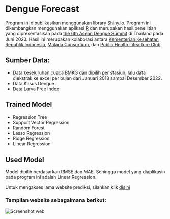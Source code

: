 # Dengue Forecast

Program ini dipublikasikan menggunakan library [Shiny.io](https://pages.github.com/](https://shiny.posit.co/)https://shiny.posit.co/).
Program ini dikembangkan menggunakan aplikasi [R](https://cran.r-project.org/) dan merupakan hasil peneilitian yang dipresentasikan pada [the 6th Asean Dengue Summit](https://www.asiadenguesummit.org/wp-content/uploads/6th-Asia-Dengue-Summit-Programme-Book.pdf) di Thailand pada Juni 2023. Hasil ini merupakan kolaborasi antara [Kementerian Kesehatan Republik Indonesia](https://www.kemkes.go.id/), [Malaria Consortium](https://www.malariaconsortium.org/where-we-work/thailand.htm), dan [Public Health Litearture Club](https://www.instagram.com/publichealth.literatureclub/).

## Sumber Data:
- [Data keseluruhan cuaca BMKG](https://dataonline.bmkg.go.id/) dan dipilih per stasiun, lalu data diekstrak ke excel per bulan dari Januari 2018 sampai Desember 2022.
- Data Kasus Dengue
- Data Larva Free Index

## Trained Model
- Regression Tree
- Support Vector Regression
- Random Forest
- Lasso Regression
- Ridge Regression
- Linear Regression

## Used Model
Model dipilih berdasarkan RMSE dan MAE. Sehingga model yang diaplikasin pada program ini adalah Linear Regression.

Untuk mengakses lama website prediksi, silahkan klik [disini](https://himhariss.shinyapps.io/PrediksiDengue/)

### Tampilan website sebagaimana berikut:
![Screenshot web](https://github.com/himharis/himharis_web/blob/main/PrediksiDengue/www/Prototype%20Prediksi%20Dengue.png)
